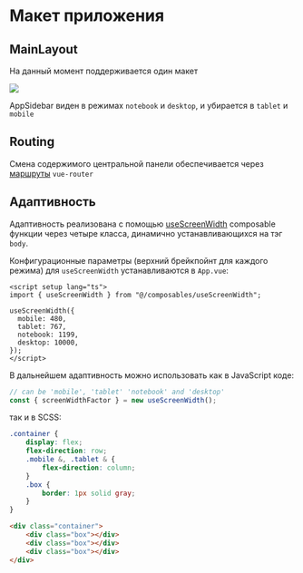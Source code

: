 # Макет приложения

## MainLayout

На данный момент поддерживается один макет

![](/images/vue-webapp/layout-main.png)

AppSidebar виден в режимах `notebook` и `desktop`, и убирается в `tablet` и `mobile`

## Routing

Смена содержимого центральной панели обеспечивается через [маршруты](https://github.com/vuesence/vue-webapp/blob/main/src/router/routes.ts) `vue-router`


## Адаптивность

Адаптивность реализована с помощью [useScreenWidth](https://github.com/vuesence/vue-webapp/blob/main/src/composables/useScreenWidth.ts) composable функции через четыре класса, динамично устанавливающихся на тэг `body`.

Конфигурационные параметры (верхний брейкпойнт для каждого режима) для `useScreenWidth` устанавливаются в `App.vue`:

```vue
<script setup lang="ts">
import { useScreenWidth } from "@/composables/useScreenWidth";

useScreenWidth({
  mobile: 480,
  tablet: 767,
  notebook: 1199,
  desktop: 10000,
});
</script>
```

В дальнейшем адаптивность можно использовать как в JavaScript коде:

```js
// can be 'mobile', 'tablet' 'notebook' and 'desktop'
const { screenWidthFactor } = new useScreenWidth();
```

так и в SCSS:

```scss 
.container {
    display: flex;
    flex-direction: row;
    .mobile &, .tablet & {
        flex-direction: column;
    }
    .box {
        border: 1px solid gray;
    }
}
```

```html 
<div class="container">
    <div class="box"></div>
    <div class="box"></div>
    <div class="box"></div>
</div>
```
